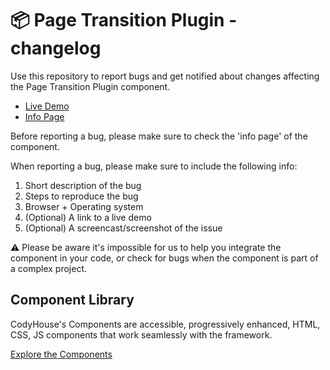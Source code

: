 # 📦 Page Transition Plugin - changelog

Use this repository to report bugs and get notified about changes affecting the Page Transition Plugin component.

- [Live Demo](https://codyhouse.co/ds/components/app/page-transition-plugin)
- [Info Page](https://codyhouse.co/ds/components/info/page-transition-plugin)

Before reporting a bug, please make sure to check the 'info page' of the component. 

When reporting a bug, please make sure to include the following info:

1. Short description of the bug
2. Steps to reproduce the bug
3. Browser + Operating system
4. (Optional) A link to a live demo
5. (Optional) A screencast/screenshot of the issue

⚠️ Please be aware it's impossible for us to help you integrate the component in your code, or check for bugs when the component is part of a complex project.

## Component Library

CodyHouse's Components are accessible, progressively enhanced, HTML, CSS, JS components that work seamlessly with the framework.

[Explore the Components](https://codyhouse.co/ds/components)

